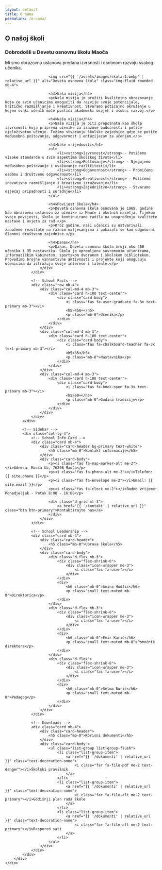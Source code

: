 ```yaml
---
layout: default
title: O nama
permalink: /o-nama/
---
```


<!-- Page Banner -->
<div class="page-banner bg-primary py-4">
    <div class="container">
        <div class="row">
            <div class="col-12 text-center">
                <h2 class="text-white mb-0">O našoj školi</h2>
            </div>
        </div>
    </div>
</div>

<!-- About Content -->
<div class="main-content py-5">
    <div class="container">
        <div class="row">
            <!-- Main Content Area -->
            <div class="col-lg-8">
                <div class="card mb-4">
                    <div class="card-body">
                        <h3 class="card-title">Dobrodošli u Devetu osnovnu školu Maoča</h3>
                        <p class="lead">Mi smo obrazovna ustanova predana izvrsnosti i osobnom razvoju svakog učenika.</p>
                        
                        <img src="{{ '/assets/images/skola-1.webp' | relative_url }}" alt="Deveta osnovna škola" class="img-fluid rounded mb-4">
                        
                        <h4>Naša misija</h4>
                        <p>Naša misija je pružiti kvalitetno obrazovanje koje će svim učenicima omogućiti da razviju svoje potencijale, kritičko razmišljanje i kreativnost. Stvaramo poticajno okruženje u kojem svaki učenik može postići akademski uspjeh i osobni razvoj.</p>
                        
                        <h4>Naša vizija</h4>
                        <p>Naša vizija je biti prepoznata kao škola izvrsnosti koja priprema učenike za izazove budućnosti i potiče cjeloživotno učenje. Težimo stvaranju školske zajednice gdje se potiče međusobno poštovanje, odgovornost i entuzijazam za učenjem.</p>
                        
                        <h4>Naše vrijednosti</h4>
                        <ul>
                            <li><strong>Izvrsnost</strong> - Potičemo visoke standarde u svim aspektima školskog života</li>
                            <li><strong>Poštovanje</strong> - Njegujemo međusobno poštovanje i uvažavanje različitosti</li>
                            <li><strong>Odgovornost</strong> - Promičemo osobnu i društvenu odgovornost</li>
                            <li><strong>Kreativnost</strong> - Potičemo inovativno razmišljanje i kreativno izražavanje</li>
                            <li><strong>Zajedništvo</strong> - Stvaramo osjećaj pripadnosti i suradnje</li>
                        </ul>
                        
                        <h4>Povijest škole</h4>
                        <p>Deveta osnovna škola osnovana je 1965. godine kao obrazovna ustanova za učenike iz Maoče i okolnih naselja. Tijekom svoje povijesti, škola je kontinuirano radila na unapređenju kvalitete nastave i uvjeta za rad.</p>
                        <p>Kroz godine, naši učenici su ostvarivali zapažene rezultate na raznim natjecanjima i pokazali se kao odgovorni članovi društvene zajednice.</p>
                        
                        <h4>Danas</h4>
                        <p>Danas, Deveta osnovna škola broji oko 450 učenika i 35 nastavnika. Škola je opremljena suvremenim učionicama, informatičkim kabinetom, sportskom dvoranom i školskom bibliotekom. Provodimo brojne vannastavne aktivnosti i projekte koji omogućuju učenicima da istražuju svoje interese i talente.</p>
                    </div>
                </div>
                
                <!-- School Facts -->
                <div class="row mb-4">
                    <div class="col-md-4 mb-3">
                        <div class="card h-100 text-center">
                            <div class="card-body">
                                <i class="fas fa-user-graduate fa-3x text-primary mb-3"></i>
                                <h5>450+</h5>
                                <p class="mb-0">Učenika</p>
                            </div>
                        </div>
                    </div>
                    <div class="col-md-4 mb-3">
                        <div class="card h-100 text-center">
                            <div class="card-body">
                                <i class="fas fa-chalkboard-teacher fa-3x text-primary mb-3"></i>
                                <h5>35</h5>
                                <p class="mb-0">Nastavnika</p>
                            </div>
                        </div>
                    </div>
                    <div class="col-md-4 mb-3">
                        <div class="card h-100 text-center">
                            <div class="card-body">
                                <i class="fas fa-book-open fa-3x text-primary mb-3"></i>
                                <h5>60+</h5>
                                <p class="mb-0">Godina tradicije</p>
                            </div>
                        </div>
                    </div>
                </div>
            </div>

            <!-- Sidebar -->
            <div class="col-lg-4">
                <!-- School Info Card -->
                <div class="card mb-4">
                    <div class="card-header bg-primary text-white">
                        <h5 class="mb-0">Kontakt informacije</h5>
                    </div>
                    <div class="card-body">
                        <p><i class="fas fa-map-marker-alt me-2"></i>Adresa: Maoča bb, 76208 Maoča</p>
                        <p><i class="fas fa-phone-alt me-2"></i>Telefon: {{ site.phone }}</p>
                        <p><i class="fas fa-envelope me-2"></i>Email: {{ site.email }}</p>
                        <p><i class="fas fa-clock me-2"></i>Radno vrijeme: Ponedjeljak - Petak 8:00 - 16:00</p>
                        
                        <div class="d-grid mt-3">
                            <a href="{{ '/kontakt' | relative_url }}" class="btn btn-primary">Kontaktirajte nas</a>
                        </div>
                    </div>
                </div>
                
                <!-- School Leadership -->
                <div class="card mb-4">
                    <div class="card-header">
                        <h5 class="mb-0">Uprava škole</h5>
                    </div>
                    <div class="card-body">
                        <div class="d-flex mb-3">
                            <div class="flex-shrink-0">
                                <div class="icon-wrapper me-3">
                                    <i class="fas fa-user"></i>
                                </div>
                            </div>
                            <div>
                                <h6 class="mb-0">Amina Hodžić</h6>
                                <p class="small text-muted mb-0">Direktorica</p>
                            </div>
                        </div>
                        <div class="d-flex mb-3">
                            <div class="flex-shrink-0">
                                <div class="icon-wrapper me-3">
                                    <i class="fas fa-user"></i>
                                </div>
                            </div>
                            <div>
                                <h6 class="mb-0">Emir Karić</h6>
                                <p class="small text-muted mb-0">Pomoćnik direktora</p>
                            </div>
                        </div>
                        <div class="d-flex">
                            <div class="flex-shrink-0">
                                <div class="icon-wrapper me-3">
                                    <i class="fas fa-user"></i>
                                </div>
                            </div>
                            <div>
                                <h6 class="mb-0">Selma Burić</h6>
                                <p class="small text-muted mb-0">Pedagog</p>
                            </div>
                        </div>
                    </div>
                </div>
                
                <!-- Downloads -->
                <div class="card mb-4">
                    <div class="card-header">
                        <h5 class="mb-0">Korisni dokumenti</h5>
                    </div>
                    <div class="card-body">
                        <ul class="list-group list-group-flush">
                            <li class="list-group-item">
                                <a href="{{ '/dokumenti' | relative_url }}" class="text-decoration-none">
                                    <i class="far fa-file-pdf me-2 text-danger"></i>Školski pravilnik
                                </a>
                            </li>
                            <li class="list-group-item">
                                <a href="{{ '/dokumenti' | relative_url }}" class="text-decoration-none">
                                    <i class="far fa-file-alt me-2 text-primary"></i>Godišnji plan rada škole
                                </a>
                            </li>
                            <li class="list-group-item">
                                <a href="{{ '/dokumenti' | relative_url }}" class="text-decoration-none">
                                    <i class="far fa-file-alt me-2 text-primary"></i>Raspored sati
                                </a>
                            </li>
                        </ul>
                    </div>
                </div>
            </div>
        </div>
    </div>
</div>